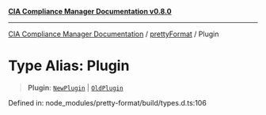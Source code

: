 [**CIA Compliance Manager Documentation v0.8.0**](../../../README.md)

***

[CIA Compliance Manager Documentation](../../../globals.md) / [prettyFormat](../README.md) / Plugin

# Type Alias: Plugin

> **Plugin**: [`NewPlugin`](NewPlugin.md) \| [`OldPlugin`](OldPlugin.md)

Defined in: node\_modules/pretty-format/build/types.d.ts:106
